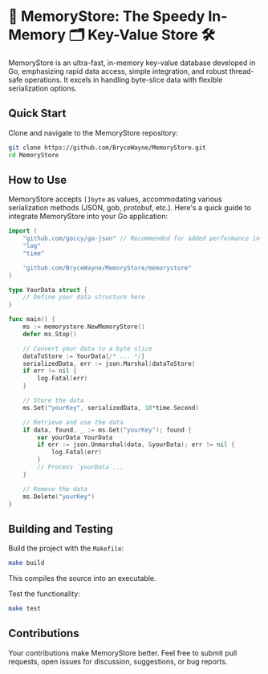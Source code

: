 # 🚀 MemoryStore: The Speedy In-Memory 🗂 Key-Value Store 🛠️

MemoryStore is an ultra-fast, in-memory key-value database developed in Go, emphasizing rapid data access, simple integration, and robust thread-safe operations. It excels in handling byte-slice data with flexible serialization options.

## Quick Start

Clone and navigate to the MemoryStore repository:

```bash
git clone https://github.com/BryceWayne/MemoryStore.git
cd MemoryStore
```

## How to Use

MemoryStore accepts `[]byte` as values, accommodating various serialization methods (JSON, gob, protobuf, etc.). Here's a quick guide to integrate MemoryStore into your Go application:

```go
import (
    "github.com/goccy/go-json" // Recommended for added performance in JSON serialization
    "log"
    "time"

    "github.com/BryceWayne/MemoryStore/memorystore"
)

type YourData struct {
    // Define your data structure here
}

func main() {
    ms := memorystore.NewMemoryStore()
    defer ms.Stop()

    // Convert your data to a byte slice
    dataToStore := YourData{/* ... */}
    serializedData, err := json.Marshal(dataToStore)
    if err != nil {
        log.Fatal(err)
    }

    // Store the data
    ms.Set("yourKey", serializedData, 10*time.Second)

    // Retrieve and use the data
    if data, found, _ := ms.Get("yourKey"); found {
        var yourData YourData
        if err := json.Unmarshal(data, &yourData); err != nil {
            log.Fatal(err)
        }
        // Process `yourData`...
    }

    // Remove the data
    ms.Delete("yourKey")
}
```

## Building and Testing

Build the project with the `Makefile`:

```bash
make build
```

This compiles the source into an executable.

Test the functionality:

```bash
make test
```

## Contributions

Your contributions make MemoryStore better. Feel free to submit pull requests, open issues for discussion, suggestions, or bug reports.